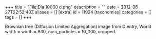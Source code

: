 +++
title = "File:Dla 10000 d.png"
description = ""
date = 2012-06-27T22:52:40Z
aliases = []
[extra]
id = 11924
[taxonomies]
categories = []
tags = []
+++

Brownian tree (Diffusion Limited Aggregation) image from D entry, World width = width = 800, num_particles = 10_000, cropped.
